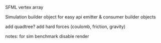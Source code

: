 SFML vertex array

Simulation builder object for easy api
emitter & consumer builder objects

add quadtree?
add hard forces (coulomb, friction, gravity)

notes:
for sim benchmark disable render
